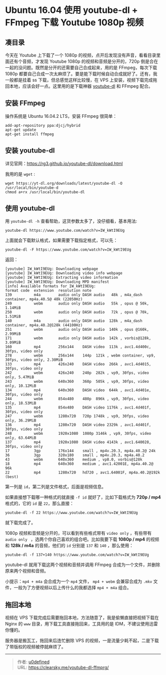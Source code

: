 # Ubuntu 16.04 使用 youtube-dl + FFmpeg 下载 Youtube 1080p 视频



## 凑目录

今天在 Youtube 上下载了一个 1080p 的视频，点开后发现没有声音，看看目录里面还有个音频，才发现 Youtube 1080p 的视频和音频是分开的，720p 倒是合在一起的没问题。既然是分开的还需要自己合成起来，用的是 FFmpeg，每次下载 1080p 都要自己合成一次太麻烦了。要是能下载时候自动合成就好了。还有，我一般都是挂着 ss 下载，但总感觉这样比较慢，在 VPS 上安装，视频下载完成拖回本地，应该会好一点。这里用的是下载神器  [youtube-dl](https://rg3.github.io/youtube-dl/index.html) 和 FFmpeg 配合。

## 安装 FFmpeg

操作系统是 Ubuntu 16.04.2 LTS，安装 FFmpeg 很简单：

```
add-apt-repository ppa:djcj/hybrid
apt-get update
apt-get install ffmpeg
```

## 安装 youtube-dl

详见官网：https://rg3.github.io/youtube-dl/download.html

我用的是 `wget` :

```
wget https://yt-dl.org/downloads/latest/youtube-dl -O /usr/local/bin/youtube-d
chmod a+rx /usr/local/bin/youtube-dl
```

## 使用 youtube-dl

用 `youtube-dl -h` 查看帮助，这货参数太多了，没仔细看，基本用法:

```
youtube-dl https://www.youtube.com/watch?v=IW_kWtI9EUg
```

上面就会下载默认格式，如果需要下载指定格式，可以先：

```
youtube-dl -F https://www.youtube.com/watch?v=IW_kWtI9EUg
```

返回：

```
[youtube] IW_kWtI9EUg: Downloading webpage
[youtube] IW_kWtI9EUg: Downloading video info webpage
[youtube] IW_kWtI9EUg: Extracting video information
[youtube] IW_kWtI9EUg: Downloading MPD manifest
[info] Available formats for IW_kWtI9EUg:
format code  extension  resolution note
139          m4a        audio only DASH audio   48k , m4a_dash container, mp4a.40.5@ 48k (22050Hz)
249          webm       audio only DASH audio   55k , opus @ 50k, 1.14MiB
250          webm       audio only DASH audio   72k , opus @ 70k, 1.51MiB
140          m4a        audio only DASH audio  128k , m4a_dash container, mp4a.40.2@128k (44100Hz)
251          webm       audio only DASH audio  140k , opus @160k, 2.99MiB
171          webm       audio only DASH audio  142k , vorbis@128k, 3.09MiB
160          mp4        256x144    DASH video  113k , avc1.4d400c, 30fps, video only
278          webm       256x144    144p  121k , webm container, vp9, 30fps, video only, 2.30MiB
133          mp4        426x240    DASH video  266k , avc1.4d4015, 30fps, video only
242          webm       426x240    240p  282k , vp9, 30fps, video only, 5.47MiB
243          webm       640x360    360p  505k , vp9, 30fps, video only, 10.12MiB
134          mp4        640x360    DASH video  644k , avc1.4d401e, 30fps, video only
244          webm       854x480    480p  896k , vp9, 30fps, video only, 18.53MiB
135          mp4        854x480    DASH video 1176k , avc1.4d401f, 30fps, video only
247          webm       1280x720   720p 1748k , vp9, 30fps, video only, 36.29MiB
136          mp4        1280x720   DASH video 2329k , avc1.4d401f, 30fps, video only
248          webm       1920x1080  1080p 3146k , vp9, 30fps, video only, 63.64MiB
137          mp4        1920x1080  DASH video 4143k , avc1.640028, 30fps, video only
17           3gp        176x144    small , mp4v.20.3, mp4a.40.2@ 24k
36           3gp        320x180    small , mp4v.20.3, mp4a.40.2
43           webm       640x360    medium , vp8.0, vorbis@128k
18           mp4        640x360    medium , avc1.42001E, mp4a.40.2@ 96k
22           mp4        1280x720   hd720 , avc1.64001F, mp4a.40.2@192k (best)
```

第一列是 `id`，第二列是文件格式，后面是视频信息。

如果直接想下载哪一种格式的就直接 `-f id` 就好了，比如下载格式为 **720p / mp4** 格式的，它的 `id` 是 `22`，那么直接：

```
youtube-dl -f 22 https://www.youtube.com/watch?v=IW_kWtI9EUg
```

就下载完成了。

 1080p 视频和音频是分开的，可以看到有些格式带有 `video only` ，有些带有 `audio only ` ，选两个你自己喜欢的组合吧。比如我要下载 **1080p / mp4** 的视频和 **128k / m4a** 的音频，他们的 `id` 分别是 `137` 和 `140` ，那么使用：

```
youtube-dl -f 137+140 https://www.youtube.com/watch?v=IW_kWtI9EUg
```

youtube-dl 就用下载这两个视频和音频并调用 FFmpeg 合成为一个文件，并删除原来两个视频和音频。

小提示：`mp4 + m4a` 会合成为一个 `mp4` 文件， `mp4 + webm` 会兼容合成为 `.mkv` 文件，一般为了方便视频以后上传什么的我都选择 `mp4 + m4a` 组合。

## 拖回本地

视频在 VPS 下载完成后需要拖回本地，方法随意了，我是偷懒直接把视频下载在 Nginx 的 `www` 目录，用下载工具直接拖回来，工具用的是 IDM，不建议使用迅雷你懂的。

服务器是搬瓦工，拖回来后连忙删除 VPS 的视频，一是流量少耗不起，二是下载了带版权的视频被停就麻烦了。





---

> 作者: [u0defined](http://clearsky.me/)  
> URL: https://clearsky.me/youtube-dl-ffmprg/  

